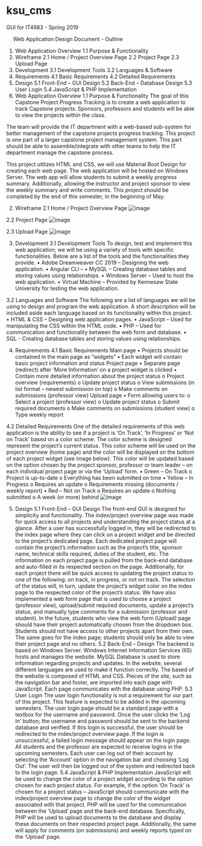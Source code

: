 # ksu_cms
GUI for IT4983 - Spring 2019


 
Web Application Design Document - Outline
1.	Web Application Overview
1.1	Purpose & Functionality
2.	Wireframe
2.1	Home / Project Overview Page
2.2	Project Page
2.3	Upload Page
3.	Development
3.1	Development Tools
3.2	Languages & Software
4.	Requirements
4.1	 Basic Requirements
4.2	Detailed Requirements
5.	Design
5.1	Front-End – GUI Design
5.2	Back-End – Database Design
5.3	User Login
5.4	JavaScript & PHP Implementation 
1.	Web Application Overview
1.1	Purpose & Functionality
The goal of this Capstone Project Progress Tracking is to create a web application to track Capstone projects. Sponsors, professors and students will be able to view the projects within the class.

The team will provide the IT department with a web-based sub-system for better management of the capstone projects progress tracking. This project is one part of a larger capstone project management system. This part should be able to assemble/integrate with other teams to help the IT department manage the capstone process. 

This project utilizes HTML and CSS, we will use Material Boot Design for creating each web page. The web application will be hosted on Windows Server. The web app will allow students to submit a weekly progress summary. Additionally, allowing the instructor and project sponsor to view the weekly summary and write comments. This project should be completed by the end of this semester, in the beginning of May.

2.	Wireframe
2.1	Home / Project Overview Page
 ![image](https://user-images.githubusercontent.com/12768804/213250753-dbf3b61f-ba82-4334-b1b5-a71dfd4511c9.png)

2.2	Project Page
 ![image](https://user-images.githubusercontent.com/12768804/213250794-dc7dff61-3975-436e-af15-11a8f6171eaa.png)

2.3	Upload Page
 ![image](https://user-images.githubusercontent.com/12768804/213250822-a0a74f47-d082-4313-b428-5f71f5631a30.png)

3.	Development
3.1	Development Tools
To design, test and implement this web application; we will be using a variety of tools with specific functionalities. Below are a list of the tools and the functionalities they provide.
•	Adobe Dreamweaver CC 2019 – Designing the web application.
•	Angular CLI – 
•	MySQL – Creating database tables and storing values using relationships.
•	Windows Server – Used to host the web application.
•	Virtual Machine – Provided by Kennesaw State University for testing the web application.

3.2	Languages and Software
The following are a list of languages we will be using to design and program the web application. A short description will be included aside each language based on its functionality within this project.
•	HTML & CSS – Designing web application pages.
•	JavaScript – Used for manipulating the CSS within the HTML code.
•	PHP – Used for communication and functionality between the web form and database.
•	SQL - Creating database tables and storing values using relationships.

4.	Requirements
4.1	Basic Requirements
Main page
•	Projects should be contained in the main page as “widgets”
•	Each widget will contain basic project information and status
Project page
•	Separate page (redirect) after ‘More Information’ on a project widget is clicked
•	Contain more detailed information about the project status
o	Project overview (requirements)
o	Update project status
o	View submissions (in list format – newest submission on top)
o	Make comments on submissions (professor view)
Upload page
•	Form allowing users to:
o	Select a project (professor view)
o	Update project status
o	Submit required documents
o	Make comments on submissions (student view)
o	Type weekly report

4.2	Detailed Requirements
One of the detailed requirements of this web application is the ability to see if a project is ‘On Track’, ‘In Progress’ or ‘Not on Track’ based on a color scheme. The color scheme is designed represent the project’s current status. This color scheme will be used on the project overview (home page) and the color will be displayed on the bottom of each project widget (see image below).
This color will be updated based on the option chosen by the project sponsor, professor or team leader – on each individual project page or via the ‘Upload’ form.
•	Green – On Track
o	Project is up-to-date
o	Everything has been submitted on time
•	Yellow – In Progress
o	Requires an update
o	Requirements missing (documents / weekly report)
•	Red – Not on Track
o	Requires an update
o	Nothing submitted
o	A week (or more) behind
 ![image](https://user-images.githubusercontent.com/12768804/213250887-9aef6219-18d8-41ac-9f27-f0d96a9ed701.png)


5.	Design
5.1	Front-End – GUI Design
The front-end GUI is designed for simplicity and functionality. The index/project overview page was made for quick access to all projects and understanding the project status at a glance. After a user has successfully logged in, they will be redirected to the index page where they can click on a project widget and be directed to the project’s dedicated page.
Each dedicated project page will contain the project’s information such as the project’s title, sponsor name, technical skills required, duties of the student, etc. The information on each project page is pulled from the back-end database and auto-filled in its respected section on the page. Additionally, for each project there will be quick access to updating the project status to one of the following: on track, in progress, or not on track. The selection of the status will, in turn, update the project’s widget color on the index page to the respected color of the project’s status.
We have also implemented a web form page that is used to choose a project (professor view), upload/submit required documents, update a project’s status, and manually type comments for a submission (professor and student).
In the future, students who view the web form (Upload) page should have their project automatically chosen from the dropdown box. Students should not have access to other projects apart from their own. The same goes for the index page; students should only be able to view their project page and no others.
5.2	Back-End – Design
The backend is based on Windows Server. Windows Internet Information Services (IIS) hosts and manages the website. MySQL Database is used to store information regarding projects and updates. In the website, several different languages are used to make it function correctly. The based of the website is composed of HTML and CSS. Pieces of the site, such as the navigation bar and footer, are imported into each page with JavaScript. Each page communicates with the database using PHP.
5.3	User Login
The user login functionality is not a requirement for our part of this project. This feature is expected to be added in the upcoming semesters.
The user login page should be a standard page with a textbox for the username and password. Once the user clicks the ‘Log In’ button; the username and password should be sent to the backend database and verified. If this login is successful, the user should be redirected to the index/project overview page. If the login is unsuccessful, a failed login message should appear on the login page.
All students and the professor are expected to receive logins in the upcoming semesters. Each user can log out of their account by selecting the ‘Account’ option in the navigation bar and choosing ‘Log Out’. The user will then be logged out of the system and redirected back to the login page.
5.4	JavaScript & PHP Implementation
JavaScript will be used to change the color of a project widget according to the option chosen for each project status. For example, if the option ‘On Track’ is chosen for a project status – JavaScript should communicate with the index/project overview page to change the color of the widget associated with that project.
PHP will be used for the communication between the ‘Upload’ page and the back-end database. Specifically, PHP will be used to upload documents to the database and display these documents on their respected project page. Additionally, the same will apply for comments (on submissions) and weekly reports typed on the ‘Upload’ page.
